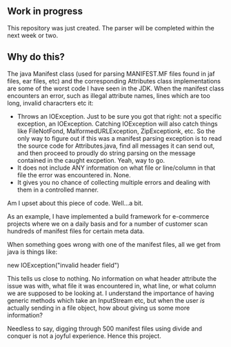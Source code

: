 Work in progress
----------------
This repository was just created. The parser will be completed within the 
next week or two. 

Why do this?
------------
The java Manifest class (used for parsing MANIFEST.MF files found in 
jaf files, ear files, etc) and the corresponding Attributes class implementations
are some of the worst code I have seen in the JDK. When the manifest class 
encounters an error, such as illegal attribute names, lines which are too 
long, invalid characrters etc it: 

* Throws an IOException. Just to be sure you got that right: not a specific exception, 
  an IOException. Catching IOException will also catch things like FileNotFond, 
  MalformedURLException, ZipExceptionk, etc. So the only way to figure out if this 
  was a manifest parsing exception is to read the source code for Attributes.java,
  find all messages it can send out, and then proceed to proudly do string parsing 
  on the message contained in the caught excpetion. Yeah, way to go.  
* It does not include ANY information on what file or line/column in 
  that file the error was encountered in. None.  
* It gives you no chance of collecting multiple errors and dealing with 
  them in a controlled manner.

Am I upset about this piece of code. Well...a bit. 

As an example, I have implemented a build framework for e-commerce projects 
where we on a daily basis and for a number of customer scan hundreds of 
manifest files for certain meta data. 

When something goes wrong with one of the manifest files, all we get from java
is things like: 

  new IOException("invalid header field")

This tells us close to nothing. No information on what header attribute the issue
was with, what file it was encountered in, what line, or what column we are supposed
to be looking at. I understand the importance of having generic methods which take
an InputStream etc, but when the user _is_ actually sending in a file object, 
how about giving us some more information? 

Needless to say, digging through 500 manifest files using divide 
and conquer is not a joyful experience. Hence this project. 
